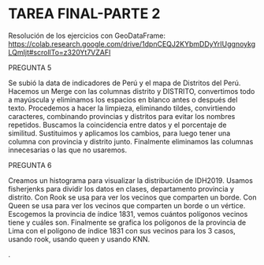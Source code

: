 # TAREA FINAL-PARTE 2

Resolución de los ejercicios con GeoDataFrame: https://colab.research.google.com/drive/1dpnCEQJ2KYbmDDyYrIUggnoykgLQmIjt#scrollTo=z320Yt7VZAFI

PREGUNTA 5

Se subió la data de indicadores de Perú y el mapa de Distritos del Perú. Hacemos un Merge con las columnas distrito y DISTRITO, convertimos todo a mayúscula y eliminamos los espacios en blanco antes o después del texto. Procedemos a hacer la limpieza, eliminando tildes, convirtiendo caracteres, combinando provincias y distritos para evitar los nombres repetidos. Buscamos la coincidencia entre datos y el porcentaje de similitud. Sustituimos y aplicamos los cambios, para luego tener una columna con provincia y distrito junto. Finalmente eliminamos las columnas innecesarias o las que no usaremos.

PREGUNTA 6

Creamos un histograma para visualizar la distribución de IDH2019. Usamos fisherjenks para dividir los datos en clases, departamento provincia y distrito. Con Rook se usa para ver los vecinos que comparten un borde. Con Queen se usa para ver los vecinos que comparten un borde o un vértice. Escogemos la provincia de índice 1831, vemos cuántos polígonos vecinos tiene y cuáles son. Finalmente se grafica los polígonos de la provincia de Lima con el polígono de índice 1831 con sus vecinos para los 3 casos, usando rook, usando queen y usando KNN.

.
